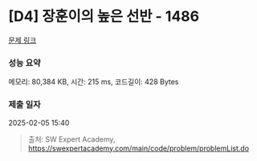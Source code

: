 # [D4] 장훈이의 높은 선반 - 1486 

[문제 링크](https://swexpertacademy.com/main/code/problem/problemDetail.do?contestProbId=AV2b7Yf6ABcBBASw) 

### 성능 요약

메모리: 80,384 KB, 시간: 215 ms, 코드길이: 428 Bytes

### 제출 일자

2025-02-05 15:40



> 출처: SW Expert Academy, https://swexpertacademy.com/main/code/problem/problemList.do